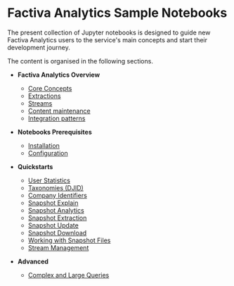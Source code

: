 # Factiva Analytics Sample Notebooks

The present collection of Jupyter notebooks is designed to guide new Factiva Analytics users to the service's main concepts and start their development journey.

The content is organised in the following sections.

* **Factiva Analytics Overview**
  * [Core Concepts](1.1.1_core_concepts.ipynb)
  * [Extractions](1.2.1_qs_extractions.ipynb)
  * [Streams](1.2.2_qs_streams.ipynb)
  * [Content maintenance](1.2.3_maintenance.ipynb)
  * [Integration patterns](1.3.1_integration.ipynb)

* **Notebooks Prerequisites**
  * [Installation](2.0.1_installation.ipynb)
  * [Configuration](2.0.2_configuration.ipynb)

* **Quickstarts**
  * [User Statistics](2.1.1_user_statistics.ipynb)
  * [Taxonomies (DJID)](2.1.2_taxonomies_djid.ipynb)
  * [Company Identifiers](2.1.3_company_identifiers.ipynb)
  * [Snapshot Explain](2.2.1_snapshot_explain.ipynb)
  * [Snapshot Analytics](2.2.2_snapshot_analytics.ipynb)
  * [Snapshot Extraction](2.2.3_snapshot_extraction.ipynb)
  * [Snapshot Update](2.2.4_snapshot_update.ipynb)
  * [Snapshot Download](2.2.5_snapshot_download.ipynb)
  * [Working with Snapshot Files](2.2.6_snapshot_files.ipynb)
  * [Stream Management](2.3.1_streams.ipynb)

* **Advanced**
  * [Complex and Large Queries](2.4.1_query_building.ipynb)
